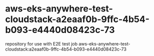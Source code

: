 # aws-eks-anywhere-test-cloudstack-a2eaaf0b-9ffc-4b54-b093-e4440d08423c-73
repository for use with E2E test job aws-eks-anywhere-test-cloudstack:a2eaaf0b-9ffc-4b54-b093-e4440d08423c-73

